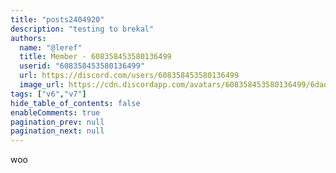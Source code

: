 ```yaml
---
title: "posts2404920"
description: "testing to brekal"
authors:
  name: "@leref"
  title: Member - 608358453580136499
  userid: "608358453580136499"
  url: https://discord.com/users/608358453580136499
  image_url: https://cdn.discordapp.com/avatars/608358453580136499/6dad2d37fa2f74c7817a5f397dc191e3.png
tags: ["v6","v7"]
hide_table_of_contents: false
enableComments: true
pagination_prev: null
pagination_next: null
---
```


woo